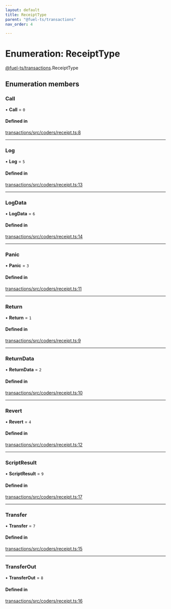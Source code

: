 ```yaml
---
layout: default
title: ReceiptType
parent: "@fuel-ts/transactions"
nav_order: 4

---
```


# Enumeration: ReceiptType

[@fuel-ts/transactions](../index.md).ReceiptType

## Enumeration members

### Call

• **Call** = `0`

#### Defined in

[transactions/src/coders/receipt.ts:8](https://github.com/FuelLabs/fuels-ts/blob/master/packages/transactions/src/coders/receipt.ts#L8)

___

### Log

• **Log** = `5`

#### Defined in

[transactions/src/coders/receipt.ts:13](https://github.com/FuelLabs/fuels-ts/blob/master/packages/transactions/src/coders/receipt.ts#L13)

___

### LogData

• **LogData** = `6`

#### Defined in

[transactions/src/coders/receipt.ts:14](https://github.com/FuelLabs/fuels-ts/blob/master/packages/transactions/src/coders/receipt.ts#L14)

___

### Panic

• **Panic** = `3`

#### Defined in

[transactions/src/coders/receipt.ts:11](https://github.com/FuelLabs/fuels-ts/blob/master/packages/transactions/src/coders/receipt.ts#L11)

___

### Return

• **Return** = `1`

#### Defined in

[transactions/src/coders/receipt.ts:9](https://github.com/FuelLabs/fuels-ts/blob/master/packages/transactions/src/coders/receipt.ts#L9)

___

### ReturnData

• **ReturnData** = `2`

#### Defined in

[transactions/src/coders/receipt.ts:10](https://github.com/FuelLabs/fuels-ts/blob/master/packages/transactions/src/coders/receipt.ts#L10)

___

### Revert

• **Revert** = `4`

#### Defined in

[transactions/src/coders/receipt.ts:12](https://github.com/FuelLabs/fuels-ts/blob/master/packages/transactions/src/coders/receipt.ts#L12)

___

### ScriptResult

• **ScriptResult** = `9`

#### Defined in

[transactions/src/coders/receipt.ts:17](https://github.com/FuelLabs/fuels-ts/blob/master/packages/transactions/src/coders/receipt.ts#L17)

___

### Transfer

• **Transfer** = `7`

#### Defined in

[transactions/src/coders/receipt.ts:15](https://github.com/FuelLabs/fuels-ts/blob/master/packages/transactions/src/coders/receipt.ts#L15)

___

### TransferOut

• **TransferOut** = `8`

#### Defined in

[transactions/src/coders/receipt.ts:16](https://github.com/FuelLabs/fuels-ts/blob/master/packages/transactions/src/coders/receipt.ts#L16)
